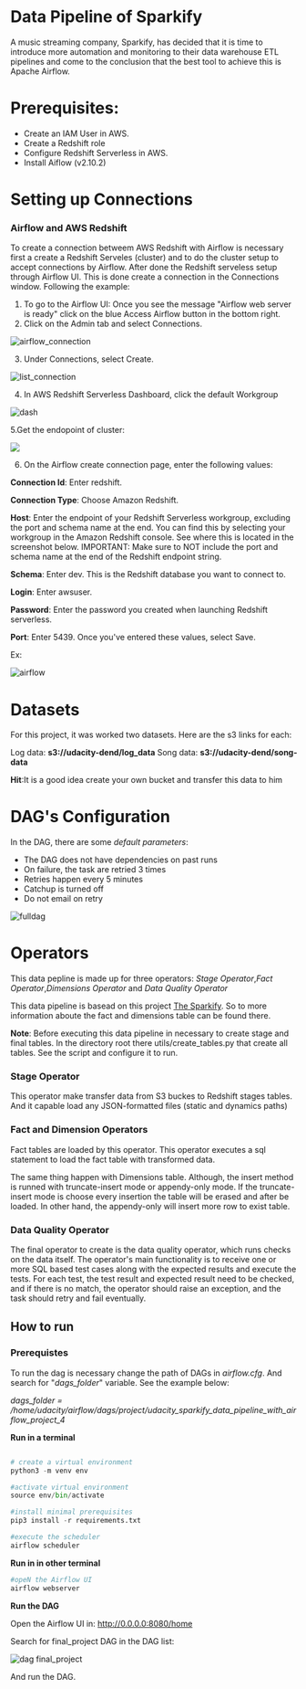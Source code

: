 # Data Pipeline of Sparkify

A music streaming company, Sparkify, has decided that it is time to introduce more automation and monitoring to their data warehouse ETL pipelines and come to the conclusion that the best tool to achieve this is Apache Airflow.


# Prerequisites:

- Create an IAM User in AWS.
- Create a Redshift role
- Configure Redshift Serverless in AWS.
- Install Aiflow (v2.10.2)

# Setting up Connections


### **Airflow and AWS Redshift**

To create a connection betweem AWS Redshift with Airflow is necessary first a create a Redshift Serveles (cluster) and to do the cluster setup to accept connections by Airflow.
After done the Redshift serveless setup through Airflow UI. This is done 
create a connection in the Connections window. Following the example:

1. To go to the Airflow UI:
    Once you see the message "Airflow web server is ready" click on the blue Access Airflow button in the bottom right.
2. Click on the Admin tab and select Connections.

![airflow_connection](assets/airflow1.png)

3. Under Connections, select Create.

![list_connection](assets/list_conn.png)

4. In AWS Redshift Serverless Dashboard, click the default Workgroup

![dash](assets/dash-red.png)

5.Get the endopoint of cluster: 

![](assets/endpoint.png)


6. On the Airflow create connection page, enter the following values:

**Connection Id**: Enter redshift.

**Connection Type**: Choose Amazon Redshift.

**Host**: Enter the endpoint of your Redshift Serverless workgroup, excluding the port and schema name at the end. You can find this by selecting your workgroup in the Amazon Redshift console. See where this is located in the screenshot below. IMPORTANT: Make sure to NOT include the port and schema name at the end of the Redshift endpoint string.

**Schema**: Enter dev. This is the Redshift database you want to connect to.

**Login**: Enter awsuser.

**Password**: Enter the password you created when launching Redshift serverless.

**Port**: Enter 5439. Once you've entered these values, select Save.


Ex:

![airflow](assets/ariflow-conn-page.png)

# Datasets

For this project, it was worked two datasets. Here are the s3 links for each:

Log data: **s3://udacity-dend/log_data**
Song data: **s3://udacity-dend/song-data**

**Hit**:It is a good idea create your own bucket and transfer this data to him

# DAG's Configuration

In the DAG, there are some *default parameters*:

 - The DAG does not have dependencies on past runs
- On failure, the task are retried 3 times
- Retries happen every 5 minutes
- Catchup is turned off
- Do not email on retry

![fulldag](assets/full-dag.png)

# Operators 

This data pepline is made up for three operators: *Stage Operator*,*Fact Operator*,*Dimensions Operator* and *Data Quality Operator*

This data pipeline is basead on this project [The Sparkify](https://github.com/karllabatista/udacity_sparkify_dw_project2). So to more information aboute the fact and dimensions table can be found there.

**Note**: Before executing this data pipeline in necessary to create stage and final tables.
In the  directory root there utils/create_tables.py that create all tables. See the script and configure it to run.

### Stage Operator

This operator make transfer data from S3 buckes to Redshift stages tables. And it capable load any JSON-formatted files (static and dynamics paths)

### Fact and Dimension Operators

Fact tables are loaded by this operator.
This operator executes a sql statement to load the fact table with transformed data.

The same thing happen with Dimensions table. Although, the insert method is runned with truncate-insert mode or appendy-only mode. If the truncate-insert mode is choose every insertion the table will be erased and after be loaded. In other hand, the appendy-only will insert more row to exist table.


### Data Quality Operator

The final operator to create is the data quality operator, which runs checks on the data itself. The operator's main functionality is to receive one or more SQL based test cases along with the expected results and execute the tests. For each test, the test result and expected result need to be checked, and if there is no match, the operator should raise an exception, and the task should retry and fail eventually.

## How to run
### Prerequistes

To run the dag is necessary change the path of DAGs in *airflow.cfg*. And search for "*dags_folder*" variable. See the example below:

*dags_folder = /home/udacity/airflow/dags/project/udacity_sparkify_data_pipeline_with_airflow_project_4*


**Run in a terminal**

```python

# create a virtual environment
python3 -m venv env

#activate virtual environment
source env/bin/activate

#install minimal prerequisites
pip3 install -r requirements.txt

#execute the scheduler
airflow scheduler
```

**Run in in other terminal**

```python
#opeN the Airflow UI
airflow webserver
```

**Run the DAG**

Open the Airflow UI in:
http://0.0.0.0:8080/home

Search for final_project DAG in the DAG list:

![dag final_project](assets/dag-fp.png)

And run the DAG.